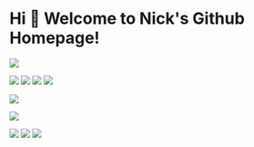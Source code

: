 # Hi 🎉 Welcome to Nick's Github Homepage!

<img src="https://readme-typing-svg.herokuapp.com/?lines=Welcome,%20visitor!;Hello%20Github%20World!&font=Roboto" />

<p>
<img src="https://img.shields.io/static/v1?label=Program&message=Java&color=blue"/>
<a href="https://juejin.cn/user/3839915728315741"><img src="https://img.shields.io/static/v1?label=Blog&message=juejin&color=red"/></a>
<a href="https://space.bilibili.com/1933878876"><img src="https://img.shields.io/static/v1?label=Video&message=Bilibili&color=cyan"/></a>
<img src="https://visitor-badge.glitch.me/badge?page_id=https://github.com/Nick5412&right_color=red" />
</p>

![](https://github-readme-stats.vercel.app/api?username=Nick5412&show_icons=true&theme=dark&count_private=true)

![](https://github-readme-stats.vercel.app/api/top-langs/?username=Nick5412&theme=dark&layout=compact)

![](https://stats.justsong.cn/api/csdn?id=Nick5412&theme=dark)
![](https://stats.justsong.cn/api/bilibili/?id=1933878876&theme=dark)
![](https://stats.justsong.cn/api/juejin/?id=3839915728315741&theme=dark)




